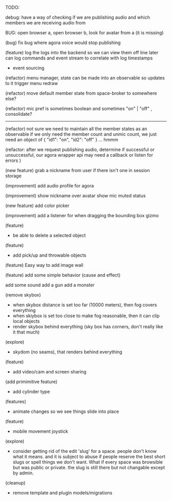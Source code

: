 TODO:

debug: have a way of checking if we are publishing audio and which members we are receiving audio from

BUG: open browser a, open browser b, look for avatar from a (it is missing)

(bug)
fix bug where agora voice would stop publishing

(feature)
log the logs into the backend so we can view them off line later
can log commands and event stream to correlate with log timestamps
- event sourcing

(refactor)
menu manager, state can be made into an observable so updates to it trigger menu redraw

(refactor)
move default member state  from space-broker to somewhere else?

(refactor)
mic pref is sometimes boolean and sometimes "on" | "off" , consolidate?

---

(refactor)
not sure we need to maintain all the member states as an observable 
if we only need the member count and unmic count, we just need
an object of 
{ "id1": "on", "id2": "off" }
... hmmm


(refactor: after we request publishing audio, determine if successful or unsuccessful, our agora wrapper api
may need a callback or listen for errors )

(new feature)
grab a nickname from user if there isn't one in session storage

(improvement)
add audio profile for agora

(improvement) show nickname over avatar
show mic muted status

(new feature)
add color picker

(improvement)
add a listener for when dragging the bounding box gizmo



(feature)
- be able to delete a selected object 

(feature)
- add pick/up and throwable objects

(feature)
Easy way to add image wall

(feature)
add some simple behavior (cause and effect)


add some sound
add a gun
add a monster

(remove skybox)
- when skybox distance is set too far (10000 meters), then fog covers everything
- when skiybox is set too close to make fog reasonable, then it can clip local objects
- render skybox behind everything (sky box has corners, don't really like it that much)

(explore)
- skydom (no seams), that renders behind everything

(feature)
- add video/cam and screen sharing 

(add primimitive feature)
- add cylinder type

(features)
- animate changes so we see things slide into place

(feature)
- mobile movement joystick

(explore)
- consider getting rid of the edit 'slug' for a space.  people don't know what it means.  and it is subject to 
  abuse if people reserve the best short slugs or spell things we don't want.  What if every space was
  browsible but was public or private.  the slug is still there but not changable except by admin.

(cleanup)
- remove template and plugin models/migrations
